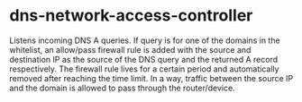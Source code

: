 dns-network-access-controller
=============================

Listens incoming DNS A queries. If query is for one of the domains in the whitelist, an allow/pass firewall rule is added with the source and destination IP as the source of the DNS query and the returned A record respectively. The firewall rule lives for a certain period and automatically removed after reaching the time limit.  In a way, traffic between the source IP and the domain is allowed to pass through the router/device.
